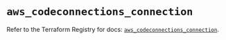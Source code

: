 # `aws_codeconnections_connection`

Refer to the Terraform Registry for docs: [`aws_codeconnections_connection`](https://registry.terraform.io/providers/hashicorp/aws/5.80.0/docs/resources/codeconnections_connection).
